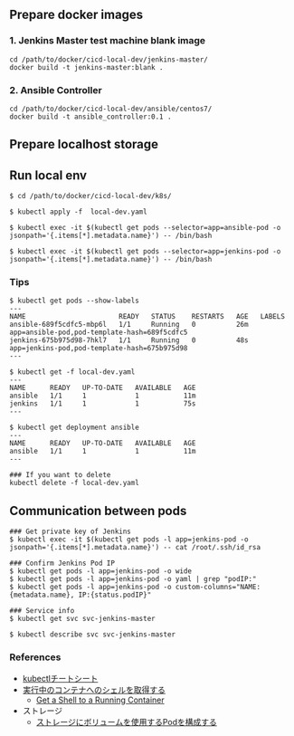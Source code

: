 
## Prepare docker images

### 1. Jenkins Master test machine blank image

```
cd /path/to/docker/cicd-local-dev/jenkins-master/
docker build -t jenkins-master:blank .
```

### 2. Ansible Controller

```
cd /path/to/docker/cicd-local-dev/ansible/centos7/
docker build -t ansible_controller:0.1 .
```

## Prepare localhost storage




## Run local env

```
$ cd /path/to/docker/cicd-local-dev/k8s/

$ kubectl apply -f  local-dev.yaml

$ kubectl exec -it $(kubectl get pods --selector=app=ansible-pod -o jsonpath='{.items[*].metadata.name}') -- /bin/bash

$ kubectl exec -it $(kubectl get pods --selector=app=jenkins-pod -o jsonpath='{.items[*].metadata.name}') -- /bin/bash
```

### Tips

```
$ kubectl get pods --show-labels
---
NAME                       READY   STATUS    RESTARTS   AGE   LABELS
ansible-689f5cdfc5-mbp6l   1/1     Running   0          26m   app=ansible-pod,pod-template-hash=689f5cdfc5
jenkins-675b975d98-7hkl7   1/1     Running   0          48s   app=jenkins-pod,pod-template-hash=675b975d98
---

$ kubectl get -f local-dev.yaml
---
NAME      READY   UP-TO-DATE   AVAILABLE   AGE
ansible   1/1     1            1           11m
jenkins   1/1     1            1           75s
---

$ kubectl get deployment ansible
---
NAME      READY   UP-TO-DATE   AVAILABLE   AGE
ansible   1/1     1            1           11m
---

### If you want to delete
kubectl delete -f local-dev.yaml
```

## Communication between pods

```
### Get private key of Jenkins
$ kubectl exec -it $(kubectl get pods -l app=jenkins-pod -o jsonpath='{.items[*].metadata.name}') -- cat /root/.ssh/id_rsa

### Confirm Jenkins Pod IP
$ kubectl get pods -l app=jenkins-pod -o wide
$ kubectl get pods -l app=jenkins-pod -o yaml | grep "podIP:"
$ kubectl get pods -l app=jenkins-pod -o custom-columns="NAME:{metadata.name}, IP:{status.podIP}"

### Service info
$ kubectl get svc svc-jenkins-master

$ kubectl describe svc svc-jenkins-master
```


### References

+ [kubectlチートシート](https://kubernetes.io/ja/docs/reference/kubectl/cheatsheet/)
+ [実行中のコンテナへのシェルを取得する](https://kubernetes.io/ja/docs/tasks/debug-application-cluster/get-shell-running-container/)
  + [Get a Shell to a Running Container](https://kubernetes.io/docs/tasks/debug-application-cluster/get-shell-running-container/)
+ ストレージ
  + [ストレージにボリュームを使用するPodを構成する](https://kubernetes.io/ja/docs/tasks/configure-pod-container/configure-volume-storage/)


